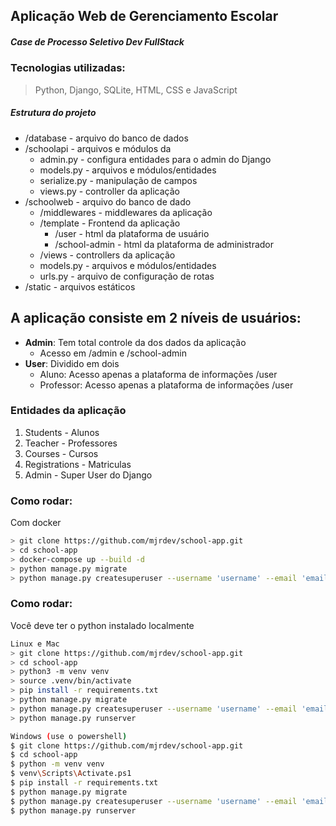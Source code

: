 ## Aplicação Web de Gerenciamento Escolar
##### Case de Processo Seletivo Dev FullStack
### Tecnologias utilizadas:
> Python, Django, SQLite, HTML, CSS e JavaScript

##### Estrutura do projeto
 * /database  - arquivo do banco de dados
 * /schoolapi - arquivos e módulos da 
    * admin.py - configura entidades para o admin do Django
    * models.py - arquivos e módulos/entidades
    * serialize.py - manipulação de campos
    * views.py - controller da aplicação
 * /schoolweb   - arquivo do banco de dado
    * /middlewares - middlewares da aplicação
    * /template - Frontend da aplicação
      * /user - html da plataforma de usuário
      * /school-admin - html da plataforma de administrador
    * /views - controllers da aplicação
    * models.py - arquivos e módulos/entidades
    * urls.py - arquivo de configuração de rotas
 * /static   - arquivos estáticos


## A aplicação consiste em 2 níveis de usuários:
  * __Admin__: Tem total controle da dos dados da aplicação
    * Acesso em /admin e  /school-admin
  * __User__: Dividido em dois
    * Aluno: Acesso apenas a plataforma de informações /user
    * Professor: Acesso apenas a plataforma de informações /user

### Entidades da aplicação
  1. Students - Alunos
  1. Teacher - Professores
  1. Courses - Cursos
  1. Registrations - Matriculas
  1. Admin - Super User do Django

### Como rodar:
Com docker
```bash
> git clone https://github.com/mjrdev/school-app.git
> cd school-app
> docker-compose up --build -d
> python manage.py migrate
> python manage.py createsuperuser --username 'username' --email 'email'
```
### Como rodar:
Você deve ter o python instalado localmente
```bash
Linux e Mac
> git clone https://github.com/mjrdev/school-app.git
> cd school-app
> python3 -m venv venv
> source .venv/bin/activate
> pip install -r requirements.txt
> python manage.py migrate
> python manage.py createsuperuser --username 'username' --email 'email'
> python manage.py runserver
```
```bash
Windows (use o powershell)
$ git clone https://github.com/mjrdev/school-app.git
$ cd school-app
$ python -m venv venv
$ venv\Scripts\Activate.ps1
$ pip install -r requirements.txt
$ python manage.py migrate
$ python manage.py createsuperuser --username 'username' --email 'email'
$ python manage.py runserver
```
